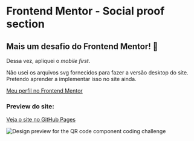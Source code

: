 # Frontend Mentor - Social proof section

## Mais um desafio do Frontend Mentor! 👋

Dessa vez, apliquei o *mobile first*.

Não usei os arquivos svg fornecidos para fazer a versão desktop do site. Pretendo aprender a implementar isso no site ainda.

[Meu perfil no Frontend Mentor](https://www.frontendmentor.io/profile/joaoglibras)

### Preview do site:
[Veja o site no GitHub Pages](https://joaoglibras.github.io/desafios/frontend-mentor/social-proof-section/)

![Design preview for the QR code component coding challenge](https://i.imgur.com/0cIJJdM.png)


